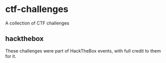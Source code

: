 # ctf-challenges

A collection of CTF challenges

## hackthebox

These challenges were part of HackTheBox events, with full credit to them for it.

